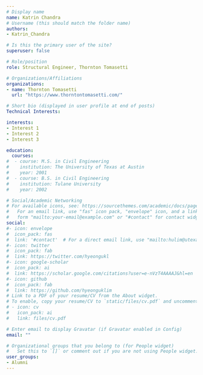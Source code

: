 ```yaml
---
# Display name
name: Katrin Chandra
# Username (this should match the folder name)
authors:
- Katrin_Chandra

# Is this the primary user of the site?
superuser: false

# Role/position
role: Structural Engineer, Thornton Tomasetti

# Organizations/Affiliations
organizations:
- name: Thornton Tomasetti
  url: "https://www.thorntontomasetti.com/"

# Short bio (displayed in user profile at end of posts)
Technical Interests: 

interests:
- Interest 1
- Interest 2
- Interest 3

education:
  courses:
#  - course: M.S. in Civil Engineering
#    institution: The University of Texas at Austin
#    year: 2001
#  - course: B.S. in Civil Engineering
#    institution: Tulane University
#    year: 2002

# Social/Academic Networking
# For available icons, see: https://sourcethemes.com/academic/docs/page-builder/#icons
#   For an email link, use "fas" icon pack, "envelope" icon, and a link in the
#   form "mailto:your-email@example.com" or "#contact" for contact widget.
social:
#- icon: envelope
#  icon_pack: fas
#  link: '#contact'  # For a direct email link, use "mailto:hulim@utexas.edu".
#- icon: twitter
#  icon_pack: fab
#  link: https://twitter.com/hyeongukl
#- icon: google-scholar
#  icon_pack: ai
#  link: https://scholar.google.com/citations?user=e-nVzT4AAAAJ&hl=en
#- icon: github
#  icon_pack: fab
#  link: https://github.com/hyeonguklim
# Link to a PDF of your resume/CV from the About widget.
# To enable, copy your resume/CV to `static/files/cv.pdf` and uncomment the lines below.
# - icon: cv
#   icon_pack: ai
#   link: files/cv.pdf

# Enter email to display Gravatar (if Gravatar enabled in Config)
email: ""

# Organizational groups that you belong to (for People widget)
#   Set this to `[]` or comment out if you are not using People widget.
user_groups:
- Alumni
---
```

